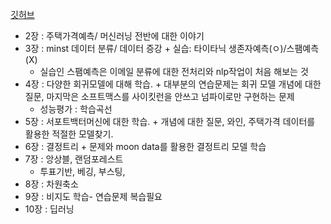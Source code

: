 [깃허브](https://github.com/rickiepark/handson-ml3)

- 2장 : 주택가격예측/ 머신러닝 전반에 대한 이야기
- 3장 : minst 데이터 분류/ 데이터 증강 + 실습: 타이타닉 생존자예측(ㅇ)/스팸예측(X)
  - 실습인 스팸예측은 이메일 분류에 대한 전처리와 nlp작업이 처음 해보는 것
- 4장 : 다양한 회귀모델에 대해 학습. + 대부분의 연습문제는 회귀 모델 개념에 대한 질문, 마지막은 소프트맥스를 사이킷런을 안쓰고 넘파이로만 구현하는 문제
  - 성능평가 : 학습곡선
- 5장 : 서포트백터머신에 대한 학습. + 개념에 대한 질문, 와인, 주택가격 데이터를 활용한 적절한 모델찾기.
- 6장 : 결정트리 + 문제와 moon data를 활용한 결정트리 모델 학습
- 7장 : 앙상블, 랜덤포레스트
  - 투표기반, 베깅, 부스팅,
- 8장 : 차원축소
- 9장 : 비지도 학습- 연습문제 복습필요
- 10장 : 딥러닝